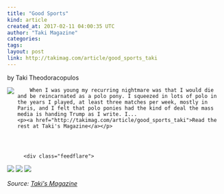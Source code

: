```yaml
---
title: "Good Sports"
kind: article
created_at: 2017-02-11 04:00:35 UTC
author: "Taki Magazine"
categories: 
tags: 
layout: post
link: http://takimag.com/article/good_sports_taki
---
```



<!--
   Good Sports             # => "I Made a Pretty Gem - Planet.rb"
   http://takimag.com/article/good_sports_taki               # => "http://poteland.com/blog/i-made-a-pretty-gem-planet-dot-rb/"
   2017-02-11 04:00:35 UTC              # => "2012-04-14 05:17:00 UTC"
   by Taki Theodoracopulos&lt;br&gt;
	  

&lt;img src=&quot;http://takimag.com/images/uploads/bigstock-Polo-Pony-Silhouette-48310148.jpg&quot; style=&quot;float:left;margin-right:8px;&quot;&gt;
	






	
		When I was young my recurring nightmare was that I would die and be reincarnated as a polo pony. I squeezed in lots of polo in the years I played, at least three matches per week, mostly in Paris, and I felt that polo ponies had the kind of deal the mass media is handing Trump as I write. I...
	&lt;p&gt;&lt;a href=&quot;http://takimag.com/article/good_sports_taki&quot;&gt;Read the rest at Taki&#39;s Magazine&lt;/a&gt;&lt;/p&gt;
						
	  
	  
	  
	  &lt;div class=&quot;feedflare&quot;&gt;
&lt;a href=&quot;http://feeds.feedburner.com/~ff/takimag?a=YTLhObUcbaI:FBmiYs9mU_0:yIl2AUoC8zA&quot;&gt;&lt;img src=&quot;http://feeds.feedburner.com/~ff/takimag?d=yIl2AUoC8zA&quot; border=&quot;0&quot;&gt;&lt;/a&gt; &lt;a href=&quot;http://feeds.feedburner.com/~ff/takimag?a=YTLhObUcbaI:FBmiYs9mU_0:qj6IDK7rITs&quot;&gt;&lt;img src=&quot;http://feeds.feedburner.com/~ff/takimag?d=qj6IDK7rITs&quot; border=&quot;0&quot;&gt;&lt;/a&gt; &lt;a href=&quot;http://feeds.feedburner.com/~ff/takimag?a=YTLhObUcbaI:FBmiYs9mU_0:gIN9vFwOqvQ&quot;&gt;&lt;img src=&quot;http://feeds.feedburner.com/~ff/takimag?i=YTLhObUcbaI:FBmiYs9mU_0:gIN9vFwOqvQ&quot; border=&quot;0&quot;&gt;&lt;/a&gt;
&lt;/div&gt;&lt;img src=&quot;http://feeds.feedburner.com/~r/takimag/~4/YTLhObUcbaI&quot; height=&quot;1&quot; width=&quot;1&quot; alt=&quot;&quot;&gt;           # => "I’ve been hurting to write this ever since we had the idea of creating a Planet for Cubox..." (Continued)
   Taki&#39;s Magazine              # => "This is where I tell you stuff"
   takis-magazine              # => "this-is-where-i-tell-you-stuff"
   http://takimag.com/article/               # => "http://poteland.com/articles"
           # => "programming planet"
                 # => "go ruby jekyll"
   http://takimag.com/images/global/taki_tm_v2.png              # => "http://poteland.com/images/site-logo.png"
   Taki Magazine                 # => "Pablo Astigarraga"
   takimag                # => "poteland"
   http://twitter.com/takimag            # => "http://twitter.com/poteland" -->
by Taki Theodoracopulos<br>
	  

<img src="http://takimag.com/images/uploads/bigstock-Polo-Pony-Silhouette-48310148.jpg" style="float:left;margin-right:8px;">
	






	
		When I was young my recurring nightmare was that I would die and be reincarnated as a polo pony. I squeezed in lots of polo in the years I played, at least three matches per week, mostly in Paris, and I felt that polo ponies had the kind of deal the mass media is handing Trump as I write. I...
	<p><a href="http://takimag.com/article/good_sports_taki">Read the rest at Taki's Magazine</a></p>
						
	  
	  
	  
	  <div class="feedflare">
<a href="http://feeds.feedburner.com/~ff/takimag?a=YTLhObUcbaI:FBmiYs9mU_0:yIl2AUoC8zA"><img src="http://feeds.feedburner.com/~ff/takimag?d=yIl2AUoC8zA" border="0"></a> <a href="http://feeds.feedburner.com/~ff/takimag?a=YTLhObUcbaI:FBmiYs9mU_0:qj6IDK7rITs"><img src="http://feeds.feedburner.com/~ff/takimag?d=qj6IDK7rITs" border="0"></a> <a href="http://feeds.feedburner.com/~ff/takimag?a=YTLhObUcbaI:FBmiYs9mU_0:gIN9vFwOqvQ"><img src="http://feeds.feedburner.com/~ff/takimag?i=YTLhObUcbaI:FBmiYs9mU_0:gIN9vFwOqvQ" border="0"></a>
</div><img src="http://feeds.feedburner.com/~r/takimag/~4/YTLhObUcbaI" height="1" width="1" alt=""><div class="">
    <i>Source: <a href="http://takimag.com/article/">Taki&#39;s Magazine</a></i>
</div>
